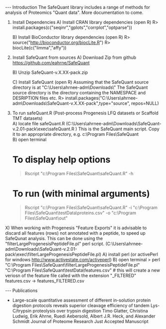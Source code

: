 --- Introduction
The SafeQuant library includes a range of methods for analysis of Proteomics "Quant data".
More documentation to come.

1) Install Dependencies
	A) Install CRAN library dependencies (open R)
	R> install.packages(c("seqinr","gplots","corrplot","optparse"))

	B) Install BioConductor library dependencies (open R)
	R> source("http://bioconductor.org/biocLite.R")
	R> biocLite(c("limma","affy"))

2) Install SafeQuant from sources
	A) Download Zip from github
	https://github.com/eahrne/SafeQuant

	B) Unzip SafeQuant-v.X.XX-pack.zip
		
	C) Install SafeQuant (open R)
	Assuming that the SafeQuant source directory is at "C:\\Users\\ahrnee-adm\\Downloads\\"
	The SafeQuant source directory is the directory containing the NAMESPACE and DESRIPTION files etc.
	R> install.packages("C:\\Users\\ahrnee-adm\\Downloads\\SafeQuant-v.X.XX-pack",type="source", repos=NULL)

3) To run safeQuant.R (Post-process Progenesis LFQ datasets or Scaffold TMT datasets)    
	A) locate file safeQuant.R (C:\Users\ahrnee-adm\Downloads\SafeQuant-v.2.01-pack\exec\safeQuant.R ) 
	This is the SafeQuant main script. Copy it to an appropriate directory, e.g. c:\Program Files\SafeQuant\
	B) open terminal
 	# To display help options
	> Rscript "c:\Program Files\SafeQuant\safeQuant.R" -h
 	# To run (with minimal arguments)
	>Rscript "c:\Program Files\SafeQuant\safeQuant.R" -i "c:\Program Files\SafeQuant\testData\proteins.csv" -o "c:\Program Files\SafeQuant\out"

X) When working with Progenesis "Feature Exports" it is advisable to discard all features (rows) not annotated with a peptide, to speed up SafeQunat analysis.
This can be done using the "filterLargeProgenesisPeptideFile.pl" perl script. (C:\Users\ahrnee-adm\Downloads\SafeQuant-v.2.01-pack\exec\filterLargeProgenesisPeptideFile.pl) 
	A) install perl (or activePerl for windows http://www.activestate.com/activeperl)
	B) open terminal
	> perl "C:\Program Files\SafeQuant\filterLargeProgenesisPeptideFile.pl" "C:\Program Files\SafeQuant\testData\features.csv"
	# this will create a new veriosn of the feature file called with the extension "_FILTERED" features.csv -> features_FILTERED.csv

--- Publications

* Large-scale quantitative assessment of different in-solution protein digestion protocols reveals superior cleavage efficiency of tandem Lys-C/trypsin proteolysis over trypsin digestion
Timo Glatter, Christina Ludwig, Erik Ahrne, Ruedi Aebersold, Albert J.R. Heck, and Alexander Schmidt
Journal of Proteome Research Just Accepted Manuscript
